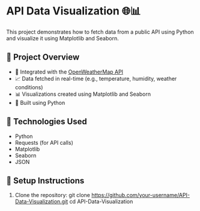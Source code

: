 # API Data Visualization 🌐📊

This project demonstrates how to fetch data from a public API using Python and visualize it using Matplotlib and Seaborn.

## 📌 Project Overview

- 🔗 Integrated with the [OpenWeatherMap API](https://openweathermap.org/api)
- 📈 Data fetched in real-time (e.g., temperature, humidity, weather conditions)
- 📊 Visualizations created using Matplotlib and Seaborn
- 🐍 Built using Python

## 🚀 Technologies Used

- Python
- Requests (for API calls)
- Matplotlib
- Seaborn
- JSON

## 🔧 Setup Instructions

1. Clone the repository:
   git clone https://github.com/your-username/API-Data-Visualization.git
   cd API-Data-Visualization
